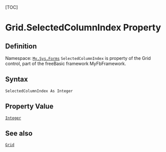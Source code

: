 [TOC]
# Grid.SelectedColumnIndex Property

## Definition
Namespace: [`My.Sys.Forms`](My.Sys.Forms.md)
`SelectedColumnIndex` is property of the Grid control, part of the freeBasic framework MyFbFramework.
## Syntax
```freeBasic
SelectedColumnIndex As Integer
```
## Property Value
[`Integer`]("https://www.freebasic.net/wiki/KeyPgInteger")
## See also
[`Grid`](Grid.md)
